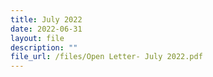 ```yaml
---
title: July 2022
date: 2022-06-31
layout: file
description: ""
file_url: /files/Open Letter- July 2022.pdf
---
```

